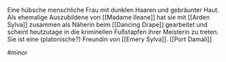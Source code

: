 Eine hübsche menschliche Frau mit dunklen Haaren und gebräunter Haut. 
Als ehemalige Auszubildene von [[Madame Ileane]] hat sie mit [[Arden Sylva]] zusammen als Näherin beim [[Dancing Drape]] gearbeitet und scheint heutzutage in die kriminellen Fußstapfen ihrer Meisterin zu treten. Sie ist eine (platonische?) Freundin von [[Emery Sylva]].
[[Port Damali]]

#minor 